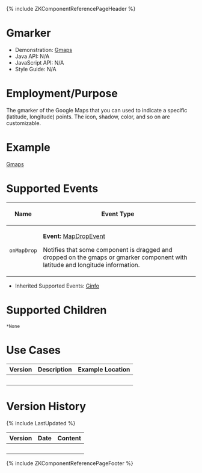 {% include ZKComponentReferencePageHeader %}

# Gmarker

- Demonstration:
  [Gmaps](http://www.zkoss.org/zkdemo/reporting/google_map)
- Java API: N/A
- JavaScript API: N/A
- Style Guide: N/A

# Employment/Purpose

The gmarker of the Google Maps that you can used to indicate a specific
(latitude, longitude) points. The icon, shadow, color, and so on are
customizable.

# Example

[
Gmaps](ZK_Component_Reference/Diagrams_and_Reports/Gmaps#Example)

# Supported Events

<table>
<thead>
<tr class="header">
<th><center>
<p>Name</p>
</center></th>
<th><center>
<p>Event Type</p>
</center></th>
</tr>
</thead>
<tbody>
<tr class="odd">
<td><center>
<p><code>onMapDrop</code></p>
</center></td>
<td><p><strong>Event:</strong> <a
href="ZK_Component_Reference/Events/MapDropEvent" title="wikilink">
MapDropEvent</a></p>
<p>Notifies that some component is dragged and dropped on the gmaps or
gmarker component with latitude and longitude information.</p></td>
</tr>
</tbody>
</table>

- Inherited Supported Events: [
  Ginfo](ZK_Component_Reference/Diagrams_and_Reports/Gmaps/Ginfo#Supported_Events)

# Supported Children

`*None`

# Use Cases

| Version | Description | Example Location |
|---------|-------------|------------------|
|         |             |                  |

# Version History

{% include LastUpdated %}

| Version | Date | Content |
|---------|------|---------|
|         |      |         |

{% include ZKComponentReferencePageFooter %}

